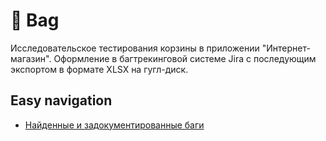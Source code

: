 # 📌 Bag

Исследовательское тестирования корзины в приложении "Интернет-магазин". Оформление в багтрекинговой системе Jira с последующим экспортом в формате XLSX на гугл-диск.
## Easy navigation

- [Найденные и задокументированные баги](https://drive.google.com/drive/folders/1vvsHPEJIkPSQqqKDC03vNMBCXgeI3JsV?usp=drive_link)
